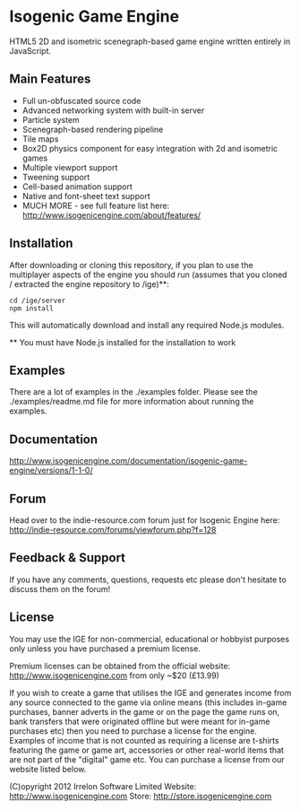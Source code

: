 # Isogenic Game Engine
HTML5 2D and isometric scenegraph-based game engine written entirely in JavaScript.

## Main Features
* Full un-obfuscated source code
* Advanced networking system with built-in server
* Particle system
* Scenegraph-based rendering pipeline
* Tile maps
* Box2D physics component for easy integration with 2d and isometric games
* Multiple viewport support
* Tweening support
* Cell-based animation support
* Native and font-sheet text support
* MUCH MORE - see full feature list here: http://www.isogenicengine.com/about/features/

## Installation
After downloading or cloning this repository, if you plan to use the multiplayer aspects of the engine you should run
(assumes that you cloned / extracted the engine repository to /ige)**:

    cd /ige/server
    npm install

This will automatically download and install any required Node.js modules.

** You must have Node.js installed for the installation to work

## Examples
There are a lot of examples in the ./examples folder. Please see the ./examples/readme.md file for more information
about running the examples.

## Documentation
http://www.isogenicengine.com/documentation/isogenic-game-engine/versions/1-1-0/

## Forum
Head over to the indie-resource.com forum just for Isogenic Engine here: http://indie-resource.com/forums/viewforum.php?f=128

## Feedback & Support
If you have any comments, questions, requests etc please don't hesitate to discuss them on the forum!

## License
You may use the IGE for non-commercial, educational or hobbyist purposes only unless you have purchased a premium license.

Premium licenses can be obtained from the official website: http://www.isogenicengine.com from only ~$20 (£13.99)

If you wish to create a game that utilises the IGE and generates income from any source connected to the game via online
means (this includes in-game purchases, banner adverts in the game or on the page the game runs on, bank transfers that
were originated offline but were meant for in-game purchases etc) then you need to purchase a license for the engine.
Examples of income that is not counted as requiring a license are t-shirts featuring the game or game art, accessories
or other real-world items that are not part of the "digital" game etc. You can purchase a license from our website listed
below.

(C)opyright 2012 Irrelon Software Limited
Website: http://www.isogenicengine.com
Store: http://store.isogenicengine.com